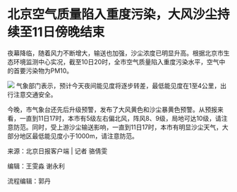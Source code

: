# 北京空气质量陷入重度污染，大风沙尘持续至11日傍晚结束

夜幕降临，随着风力不断增大，输送也加强，沙尘浓度已明显升高。根据北京市生态环境监测中心实况，截至10日20时，全市空气质量陷入重度污染水平，空气中的首要污染物为PM10。

![](https://inews.gtimg.com/om_bt/OGbkdL5wswJ2NQzMZIJcJ4ckVbUh0rCENFCsj9VM2aB08AA/1000)
气象部门表示，预计今天夜间能见度将逐步转差，最低能见度在1至4公里，出行注意交通安全。

今晚，市气象台还先后升级预警，发布了大风黄色和沙尘暴黄色预警。从预报来看，一直到11日17时，本市有5级左右偏北风，阵风8、9级，局地可达10级，请注意防范。同时，受上游沙尘输送影响，一直到11日17时，本市有明显沙尘天气，大部分地区最低能见度小于1000m，请注意防范。

来源：北京日报客户端 | 记者 骆倩雯

编辑：王雯淼 谢永利

流程编辑：郭丹

